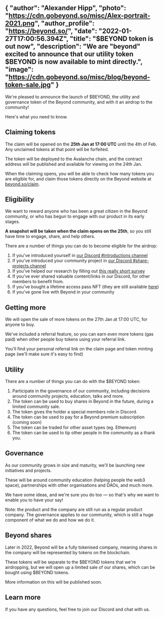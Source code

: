 {
  "author": "Alexander Hipp",
  "photo": "https://cdn.gobeyond.so/misc/Alex-portrait-2021.png",
  "author_profile": "https://beyond.so/",
  "date": "2022-01-27T17:00:56.394Z",
  "title": "$BEYOND token is out now",
  "description": "We are "beyond" excited to announce that our utility token $BEYOND is now available to mint directly.",
  "image": "https://cdn.gobeyond.so/misc/blog/beyond-token-sale.jpg"
}
---

We're pleased to announce the launch of $BEYOND, the utility and governance token of the Beyond community, and with it an airdrop to the community!

Here's what you need to know.

## Claiming tokens

The claim will be opened on the **25th Jan at 17:00 UTC** until the 4th of Feb. Any unclaimed tokens at that point will be forfeited.

The token will be deployed to the Avalanche chain, and the contract address will be published and available for viewing on the 24th Jan.

When the claiming opens, you will be able to check how many tokens you are eligible for, and claim those tokens directly on the Beyond website at [beyond.so/claim](https://beyond.so/claim).

## Eligibility

We want to reward anyone who has been a great citizen in the Beyond community, or who has begun to engage with our product in its early stages.

**A snapshot will be taken when the claim opens on the 25th**, so you still have time to engage, share, and help others.

There are a number of things you can do to become eligible for the airdrop:
1. If you've introduced yourself in [our Discord #introductions channel](https://discord.gg/tSxqnSDbSN)
1. If you've introduced your community project in [our Discord #share-projects channel](https://discord.gg/9mP9EhdD5M)
1. If you've helped our research by filling out [this really short survey](https://554a6esc0i4.typeform.com/beyond-research)
1. If you've ever shared valuable content/links in our Discord, for other members to benefit from.
1. If you've bought a lifetime access pass NFT (they are still available [here](https://beyond.so/lifetime))
1. If you've gone live with Beyond in your community

## Getting more

We will open the sale of more tokens on the 27th Jan at 17:00 UTC, for anyone to buy.

We've included a referral feature, so you can earn even more tokens (gas paid) when other people buy tokens using your referral link.

You'll find your personal referral link on the claim page and token minting page (we'll make sure it's easy to find)

## Utility

There are a number of things you can do with the $BEYOND token:

1. Participate in the governance of our community, including decisions around community projects, education, talks and more.
1. The token can be used to buy shares in Beyond in the future, during a limited community sale.
1. The token gives the holder a special members role in Discord.
1. The token can be used to pay for a Beyond premium subscription (coming soon)
1. The token can be traded for other asset types (eg. Ethereum)
1. The token can be used to tip other people in the community as a thank you.

## Governance

As our community grows in size and maturity, we'll be launching new initiatives and projects.

These will be around community education (helping people the web3 space), partnerships with other organisations and DAOs, and much more.

We have some ideas, and we're sure you do too — so that's why we want to enable you to have your say!

Note: the product and the company are still run as a regular product company. The governance applies to our community, which is still a huge component of what we do and how we do it.

## Beyond shares

Later in 2022, Beyond will be a fully tokenised company, meaning shares in the company will be represented by tokens on the blockchain.

These tokens will be separate to the $BEYOND tokens that we're airdropping, but we will open up a limited sale of our shares, which can be bought using $BEYOND tokens.

More information on this will be published soon.

## Learn more

If you have any questions, feel free to join our Discord and chat with us.
